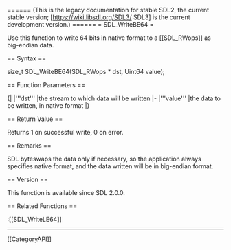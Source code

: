 ====== (This is the legacy documentation for stable SDL2, the current stable version; [https://wiki.libsdl.org/SDL3/ SDL3] is the current development version.) ======
= SDL_WriteBE64 =

Use this function to write 64 bits in native format to a [[SDL_RWops]] as big-endian data.

== Syntax ==

<syntaxhighlight lang='c'>
size_t SDL_WriteBE64(SDL_RWops * dst, Uint64 value);
</syntaxhighlight>

== Function Parameters ==

{|
|'''dst'''
|the stream to which data will be written
|-
|'''value'''
|the data to be written, in native format
|}

== Return Value ==

Returns 1 on successful write, 0 on error.

== Remarks ==

SDL byteswaps the data only if necessary, so the application always
specifies native format, and the data written will be in big-endian format.

== Version ==

This function is available since SDL 2.0.0.

== Related Functions ==

:[[SDL_WriteLE64]]

----
[[CategoryAPI]]


